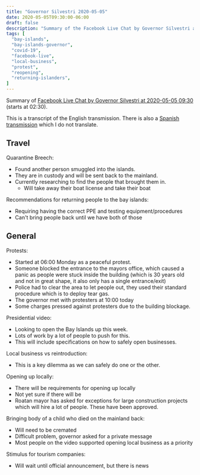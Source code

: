 ```yaml
---
title: "Governor Silvestri 2020-05-05"
date: 2020-05-05T09:30:00-06:00
draft: false
description: "Summary of the Facebook Live Chat by Governor Silvestri at 2020-05-05 09:30"
tags: [
  "bay-islands",
  "bay-islands-governor",
  "covid-19",
  "facebook-live",
  "local-business",
  "protest",
  "reopening",
  "returning-islanders",
]
---
```


Summary of [Facebook Live Chat by Governor Silvestri at 2020-05-05
09:30](https://www.facebook.com/gobernacionislas/videos/237737794110986)
(starts at 02:30).

This is a transcript of the English transmission. There is also a [Spanish
transmission](https://www.facebook.com/gobernacionislas/videos/1099323527097856)
which I do not translate.

Travel
--------

Quarantine Breech:
* Found another person smuggled into the islands.
* They are in custody and will be sent back to the mainland.
* Currently researching to find the people that brought them in.
  * Will take away their boat license and take their boat

Recommendations for returning people to the bay islands:
* Requiring having the correct PPE and testing equipment/procedures
* Can't bring people back until we have both of those

General
-------

Protests:
* Started at 06:00 Monday as a peaceful protest.
* Someone blocked the entrance to the mayors office, which caused a panic as
  people were stuck inside the building (which is 30 years old and not in great
  shape, it also only has a single entrance/exit)
* Police had to clear the area to let people out, they used their standard
  procedure which is to deploy tear gas.
* The governor met with protesters at 10:00 today
* Some charges pressed against protesters due to the building blockage. 

Presidential video:
* Looking to open the Bay Islands up this week.
* Lots of work by a lot of people to push for this.
* This will include specifications on how to safely open businesses.

Local business vs reintroduction:
* This is a key dilemma as we can safely do one or the other.

Opening up locally:
* There will be requirements for opening up locally
* Not yet sure if there will be 
* Roatan mayor has asked for exceptions for large construction projects which
  will hire a lot of people. These have been approved.

Bringing body of a child who died on the mainland back:
* Will need to be cremated
* Difficult problem, governor asked for a private message
* Most people on the video supported opening local business as a priority

Stimulus for tourism companies:
* Will wait until official announcement, but there is news
